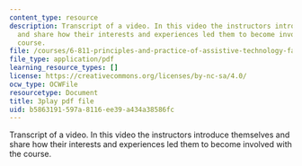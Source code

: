 ```yaml
---
content_type: resource
description: Transcript of a video. In this video the instructors introduce themselves
  and share how their interests and experiences led them to become involved with the
  course.
file: /courses/6-811-principles-and-practice-of-assistive-technology-fall-2014/b5863191597a8116ee39a434a38586fc_yqrQ9dKPV78.pdf
file_type: application/pdf
learning_resource_types: []
license: https://creativecommons.org/licenses/by-nc-sa/4.0/
ocw_type: OCWFile
resourcetype: Document
title: 3play pdf file
uid: b5863191-597a-8116-ee39-a434a38586fc
---
```

Transcript of a video. In this video the instructors introduce themselves and share how their interests and experiences led them to become involved with the course.